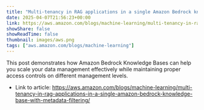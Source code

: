 ```yaml
---
title: "Multi-tenancy in RAG applications in a single Amazon Bedrock knowledge base with metadata filtering"
date: 2025-04-07T21:56:23+00:00
link: https://aws.amazon.com/blogs/machine-learning/multi-tenancy-in-rag-applications-in-a-single-amazon-bedrock-knowledge-base-with-metadata-filtering/
showShare: false
showReadTime: false
thumbnail: images/aws.png
tags: ["aws.amazon.com/blogs/machine-learning"]
---
```

This post demonstrates how Amazon Bedrock Knowledge Bases can help you scale your data management effectively while maintaining proper access controls on different management levels.

- Link to article: https://aws.amazon.com/blogs/machine-learning/multi-tenancy-in-rag-applications-in-a-single-amazon-bedrock-knowledge-base-with-metadata-filtering/